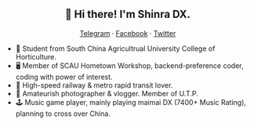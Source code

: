 <h2 align="center">👋 Hi there! I'm Shinra DX.</h2>
<p align="center">
  <a href="https://t.me/5H1NR4_CRH380A" target="_blank">Telegram</a> ·
  <a href="https://www.facebook.com/5h1nr4.crh380a" target="_blank">Facebook</a> ·
  <a href="https://twitter.com/5H1NR4_CRH380A" target="_blank">Twitter</a>
</p>
<!--<h3 align="left">About Me</h3>-->
<p align="left">
  <ul>
    <li>🌱 Student from South China Agricultrual University College of Horticulture.</li>
    <li>🖥 Member of SCAU Hometown Workshop, backend-preference coder, coding with power of interest.</li>
    <li>🚅 High-speed railway & metro rapid transit lover.</li>
    <li>📸 Amateurish photographer & vlogger. Member of U.T.P.</li>
    <li>🕹 Music game player, mainly playing maimai DX (7400+ Music Rating), planning to cross over China.</li>
  </ul>
</p>
<!--<h3 align="left">Preferences, GitHub Stats & Activities</h3>
<div align="left">
  <img src="https://img.shields.io/badge/-PHP-8892bf?logo=php&logoColor=white" alt="PHP"> 
  <img src="https://img.shields.io/badge/-Java-e11e21?logo=java&logoColor=white" alt="Java"> 
  <img src="https://img.shields.io/badge/-Python-000000?logo=python" alt="Python"> 
  <img src="https://img.shields.io/badge/-JavaScript-000000?logo=javascript" alt="JavaScript"> 
  <img src="https://img.shields.io/badge/-Vue.js-000000?logo=vue.js" alt="Vue.js"> 
</div>
<div align="left">
  <img src="https://github-readme-stats.vercel.app/api?username=sh1nra-dx&show_icons=true&hide_border=true" alt="hayamido's GitHub Stats">
  <img src="https://github-readme-stats.vercel.app/api/top-langs/?username=sh1nra-dx&theme=buefy&layout=compact&hide_border=true" alt="hayamido's top langs">
</div>-->
<!--
**hayamido/hayamido** is a ✨ _special_ ✨ repository because its `README.md` (this file) appears on your GitHub profile.

Here are some ideas to get you started:

- 🔭 I’m currently working on ...
- 🌱 I’m currently learning ...
- 👯 I’m looking to collaborate on ...
- 🤔 I’m looking for help with ...
- 💬 Ask me about ...
- 📫 How to reach me: ...
- 😄 Pronouns: ...
- ⚡ Fun fact: ...
-->

<!-- REF
https://github.com/NachtgeistW/NachtgeistW
https://github.com/hritik5102/hritik5102
-->
